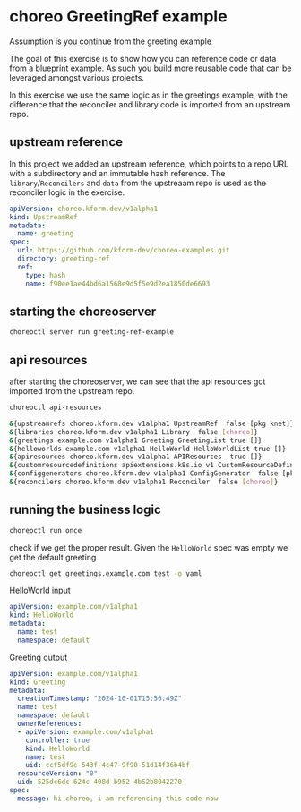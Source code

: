 # choreo GreetingRef example

Assumption is you continue from the greeting example

The goal of this exercise is to show how you can reference code or data from a blueprint example. As such you build more reusable code that can be leveraged amongst various projects.

In this exercise we use the same logic as in the greetings example, with the difference that the reconciler and library code is imported from an upstream repo.

## upstream reference

In this project we added an upstream reference, which points to a repo URL with a subdirectory and an immutable hash reference. The `library`/`Reconcilers` and `data` from the upstreaam repo is used as the reconciler logic in the exercise.

```yaml
apiVersion: choreo.kform.dev/v1alpha1
kind: UpstreamRef
metadata:
  name: greeting
spec:
  url: https://github.com/kform-dev/choreo-examples.git
  directory: greeting-ref
  ref:
    type: hash
    name: f90ee1ae44bd6a1568e9d5f5e9d2ea1850de6693
```

## starting the choreoserver

```bash
choreoctl server run greeting-ref-example
```

## api resources

after starting the choreoserver, we can see that the api resources got imported from the upstream repo.

```bash
choreoctl api-resources
```

```bash
&{upstreamrefs choreo.kform.dev v1alpha1 UpstreamRef  false [pkg knet]}
&{libraries choreo.kform.dev v1alpha1 Library  false [choreo]}
&{greetings example.com v1alpha1 Greeting GreetingList true []}
&{helloworlds example.com v1alpha1 HelloWorld HelloWorldList true []}
&{apiresources choreo.kform.dev v1alpha1 APIResources  true []}
&{customresourcedefinitions apiextensions.k8s.io v1 CustomResourceDefinition  false []}
&{configgenerators choreo.kform.dev v1alpha1 ConfigGenerator  false [pkg knet]}
&{reconcilers choreo.kform.dev v1alpha1 Reconciler  false [choreo]}
```

## running the business logic

```bash
choreoctl run once
```

check if we get the proper result. Given the `HelloWorld` spec was empty we get the default greeting

```bash
choreoctl get greetings.example.com test -o yaml
```

HelloWorld input

```yaml
apiVersion: example.com/v1alpha1
kind: HelloWorld
metadata:
  name: test
  namespace: default
```

Greeting output

```yaml
apiVersion: example.com/v1alpha1
kind: Greeting
metadata:
  creationTimestamp: "2024-10-01T15:56:49Z"
  name: test
  namespace: default
  ownerReferences:
  - apiVersion: example.com/v1alpha1
    controller: true
    kind: HelloWorld
    name: test
    uid: ccf5df9e-543f-4c47-9f90-51d14f36b4bf
  resourceVersion: "0"
  uid: 525dc6dc-624c-408d-b952-4b52b8042270
spec:
  message: hi choreo, i am referencing this code now
```
